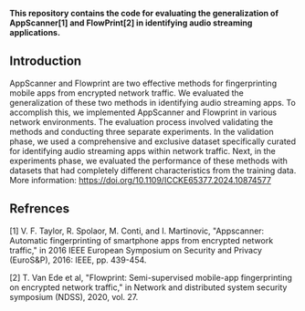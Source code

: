 **This repository contains the code for evaluating the generalization of AppScanner[1] and FlowPrint[2] in identifying audio streaming applications.**


## Introduction
AppScanner and Flowprint are two effective methods for fingerprinting mobile apps from encrypted network traffic. We evaluated the generalization of these two methods in identifying audio streaming apps. To accomplish this, we implemented AppScanner and Flowprint in various network environments. The evaluation process involved validating the methods and conducting three separate experiments. In the validation phase, we used a comprehensive and exclusive dataset specifically curated for identifying audio streaming apps within network traffic. Next, in the experiments phase, we evaluated the performance of these methods with datasets that had completely different characteristics from the training data.
More information: https://doi.org/10.1109/ICCKE65377.2024.10874577



## Refrences
[1] V. F. Taylor, R. Spolaor, M. Conti, and I. Martinovic, "Appscanner: Automatic fingerprinting of smartphone apps from encrypted network traffic," in 2016 IEEE European Symposium on Security and Privacy (EuroS&P), 2016: IEEE, pp. 439-454.

[2] T. Van Ede et al, "Flowprint: Semi-supervised mobile-app fingerprinting on encrypted network traffic," in Network and distributed system security symposium (NDSS), 2020, vol. 27.
